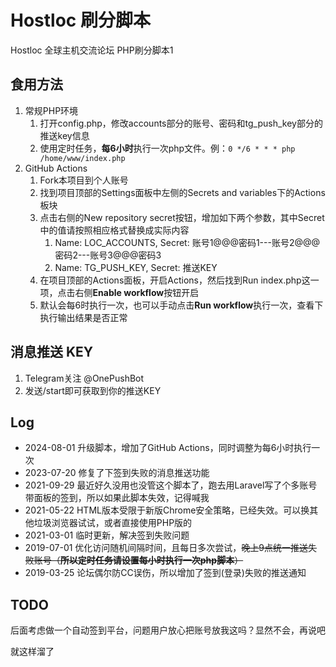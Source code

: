 # Hostloc 刷分脚本
Hostloc 全球主机交流论坛 PHP刷分脚本1

## 食用方法
1. 常规PHP环境
   1. 打开config.php，修改accounts部分的账号、密码和tg_push_key部分的推送key信息
   2. 使用定时任务，**每6小时**执行一次php文件。例：`0 */6 * * * php /home/www/index.php`
2. GitHub Actions
   1. Fork本项目到个人账号
   2. 找到项目顶部的Settings面板中左侧的Secrets and variables下的Actions板块
   3. 点击右侧的New repository secret按钮，增加如下两个参数，其中Secret中的值请按照相应格式替换成实际内容
      1. Name: LOC_ACCOUNTS, Secret: 账号1@@@密码1---账号2@@@密码2---账号3@@@密码3
      2. Name: TG_PUSH_KEY, Secret: 推送KEY
   4. 在项目顶部的Actions面板，开启Actions，然后找到Run index.php这一项，点击右侧**Enable workflow**按钮开启
   5. 默认会每6时执行一次，也可以手动点击**Run workflow**执行一次，查看下执行输出结果是否正常

## 消息推送 KEY
1. Telegram关注 @OnePushBot
2. 发送/start即可获取到你的推送KEY

## Log
- 2024-08-01 升级脚本，增加了GitHub Actions，同时调整为每6小时执行一次
- 2023-07-20 修复了下签到失败的消息推送功能
- 2021-09-29 最近好久没用也没管这个脚本了，跑去用Laravel写了个多账号带面板的签到，所以如果此脚本失效，记得喊我
- 2021-05-22 HTML版本受限于新版Chrome安全策略，已经失效。可以换其他垃圾浏览器试试，或者直接使用PHP版的
- 2021-03-01 临时更新，解决签到失败问题
- 2019-07-01 优化访问随机间隔时间，且每日多次尝试，~~晚上9点统一推送失败账号（**所以定时任务请设置每小时执行一次php脚本**）~~
- 2019-03-25 论坛偶尔防CC误伤，所以增加了签到(登录)失败的推送通知

## TODO
后面考虑做一个自动签到平台，问题用户放心把账号放我这吗？显然不会，再说吧

就这样溜了
